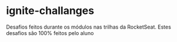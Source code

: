 # ignite-challanges
Desafios feitos durante os módulos nas trilhas da RocketSeat. Estes desafios são 100% feitos pelo aluno
